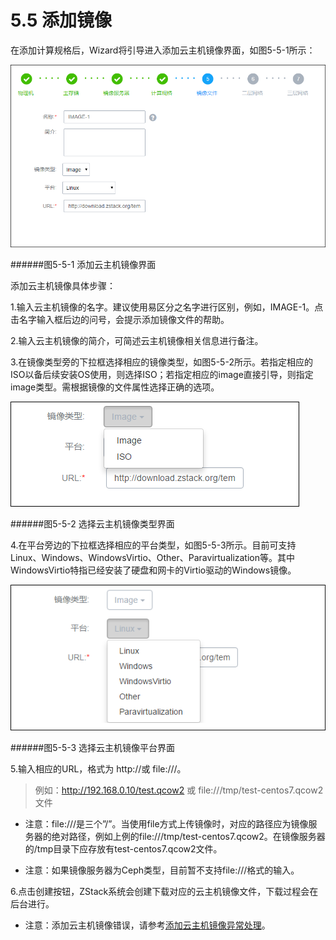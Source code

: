 # 5.5 添加镜像

在添加计算规格后，Wizard将引导进入添加云主机镜像界面，如图5-5-1所示：
 
 ![png](../images/5-5-1.png "图5-5-1 添加计算规格界面")
 
######图5-5-1  添加云主机镜像界面

添加云主机镜像具体步骤：

1.输入云主机镜像的名字。建议使用易区分之名字进行区别，例如，IMAGE-1。点击名字输入框后边的问号，会提示添加镜像文件的帮助。

2.输入云主机镜像的简介，可简述云主机镜像相关信息进行备注。

3.在镜像类型旁的下拉框选择相应的镜像类型，如图5-5-2所示。若指定相应的ISO以备后续安装OS使用，则选择ISO；若指定相应的image直接引导，则指定image类型。需根据镜像的文件属性选择正确的选项。
 
![png](../images/5-5-2.png "图5-5-2 添加计算规格界面")

######图5-5-2  选择云主机镜像类型界面

4.在平台旁边的下拉框选择相应的平台类型，如图5-5-3所示。目前可支持Linux、Windows、WindowsVirtio、Other、Paravirtualization等。其中WindowsVirtio特指已经安装了硬盘和网卡的Virtio驱动的Windows镜像。
 
![png](../images/5-5-3.png "图5-5-3 添加计算规格界面")

######图5-5-3  选择云主机镜像平台界面

5.输入相应的URL，格式为 http://或 file:///。
> 例如：http://192.168.0.10/test.qcow2 或
 file:///tmp/test-centos7.qcow2 文件
   
* 注意：file:///是三个”/”。当使用file方式上传镜像时，对应的路径应为镜像服务器的绝对路径，例如上例的file:///tmp/test-centos7.qcow2。在镜像服务器的/tmp目录下应存放有test-centos7.qcow2文件。

* 注意：如果镜像服务器为Ceph类型，目前暂不支持file:///格式的输入。

6.点击创建按钮，ZStack系统会创建下载对应的云主机镜像文件，下载过程会在后台进行。

* 注意：添加云主机镜像错误，请参考[添加云主机镜像异常处理](/exception/image.md)。

